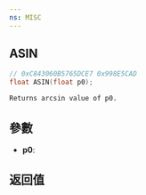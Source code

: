 ```yaml
---
ns: MISC
---
```

## ASIN

```c
// 0xC843060B5765DCE7 0x998E5CAD
float ASIN(float p0);
```

```
Returns arcsin value of p0.  
```

## 參數
* **p0**: 

## 返回值

